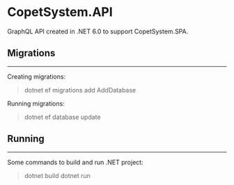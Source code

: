 # CopetSystem.API
GraphQL API created in .NET 6.0 to support CopetSystem.SPA.

## Migrations
---
Creating migrations:
> dotnet ef migrations add AddDatabase

Running migrations:
> dotnet ef database update

## Running
---
Some commands to build and run .NET project:
> dotnet build
> dotnet run